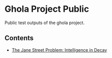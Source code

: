 # Ghola Project Public

Public test outputs of the ghola project.

## Contents

- [The Jane Street Problem: Intelligence in Decay](jane-street-intelligence/)

